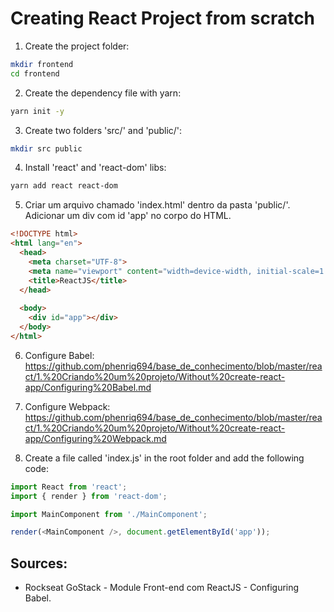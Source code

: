 # Creating React Project from scratch

1. Create the project folder:
```bash
mkdir frontend
cd frontend
```

2. Create the dependency file with yarn:
```bash
yarn init -y
``` 

3. Create two folders 'src/' and 'public/':
```bash
mkdir src public
```

4. Install 'react' and 'react-dom' libs:
```bash
yarn add react react-dom
```

5. Criar um arquivo chamado 'index.html' dentro da pasta 'public/'. Adicionar um div com id 'app' no corpo do HTML.
```html
<!DOCTYPE html>
<html lang="en">
  <head>
    <meta charset="UTF-8">
    <meta name="viewport" content="width=device-width, initial-scale=1.0">
    <title>ReactJS</title>
  </head>
  
  <body>
    <div id="app"></div>
  </body>
</html>
```

6. Configure Babel: https://github.com/phenriq694/base_de_conhecimento/blob/master/react/1.%20Criando%20um%20projeto/Without%20create-react-app/Configuring%20Babel.md


7. Configure Webpack: https://github.com/phenriq694/base_de_conhecimento/blob/master/react/1.%20Criando%20um%20projeto/Without%20create-react-app/Configuring%20Webpack.md

8. Create a file called 'index.js' in the root folder and add the following code:
```javascript
import React from 'react';
import { render } from 'react-dom';

import MainComponent from './MainComponent';

render(<MainComponent />, document.getElementById('app'));
```

## Sources:
- Rockseat GoStack - Module Front-end com ReactJS - Configuring Babel. 
